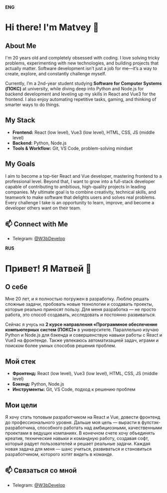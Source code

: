 **ENG**

# Hi there! I'm Matvey 👋

## About Me
I'm 20 years old and completely obsessed with coding. I love solving tricky problems, experimenting with new technologies, and building projects that actually matter. Software development isn’t just a job for me—it’s a way to create, explore, and constantly challenge myself.

Currently, I’m a 2nd-year student studying **Software for Computer Systems (ПОКС)** at university, while diving deep into Python and Node.js for backend development and leveling up my skills in React and Vue3 for the frontend. I also enjoy automating repetitive tasks, gaming, and thinking of smarter ways to do things.

## My Stack
- **Frontend:** React (low level), Vue3 (low level), HTML, CSS, JS (middle level)  
- **Backend:** Python, Node.js  
- **Tools & Workflow:** Git, VS Code, problem-solving mindset

## My Goals
I aim to become a top-tier React and Vue developer, mastering frontend to a professional level. Beyond that, I want to grow into a full-stack developer capable of contributing to ambitious, high-quality projects in leading companies. My ultimate goal is to combine creativity, technical skills, and teamwork to make software that delights users and solves real problems. Every challenge I take is an opportunity to learn, improve, and become a developer others want on their team.

## 📫 Connect with Me
- Telegram: [@W3bDevelop](https://t.me/W3bDevelop)



**RUS**

# Привет! Я Матвей 👋

## О себе
Мне 20 лет, и я полностью погружен в разработку. Люблю решать сложные задачи, пробовать новые технологии и создавать проекты, которые реально приносят пользу. Для меня разработка — не просто работа, это способ создавать, исследовать и постоянно развиваться.

Сейчас я учусь на **2 курсе направления «Программное обеспечение компьютерных систем (ПОКС)»** в университете. Параллельно изучаю Python и Node.js для бэкенда и совершенствую навыки работы с React и Vue3 на фронтенде. Также увлекаюсь автоматизацией задач, играми и поиском более умных способов решения проблем.

## Мой стек
- **Фронтенд:** React (low level), Vue3 (low level), HTML, CSS, JS (middle level)  
- **Бэкенд:** Python, Node.js  
- **Инструменты:** Git, VS Code, подход к решению проблем

## Мои цели
Я хочу стать топовым разработчиком на React и Vue, довести фронтенд до профессионального уровня. Дальше моя цель — вырасти в фулстэк-разработчика, способного работать над амбициозными, качественными проектами в ведущих компаниях. В конечном счете хочу объединять креатив, технические навыки и командную работу, создавая софт, который радует пользователей и решает реальные задачи. Каждая новая задача для меня — шанс учиться, развиваться и становиться разработчиком, которого хотят видеть в команде.

## 📫 Связаться со мной
- Telegram: [@W3bDevelop](https://t.me/W3bDevelop)

